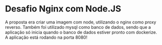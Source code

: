 
# Desafio Nginx com Node.JS

A proposta era criar uma imagem com node, utilizando o nginx como proxy reverso.
Também foi utilizado mysql como banco de dados, sendo que a aplicação só inicia quando o
banco de dados estiver pronto com dockerize.
A aplicação está rodando na porta 8080!
